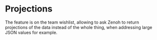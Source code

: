 # Projections
The feature is on the team wishlist, allowing to ask Zenoh to return projections of the data instead of the whole thing, when addressing large JSON values for example.
